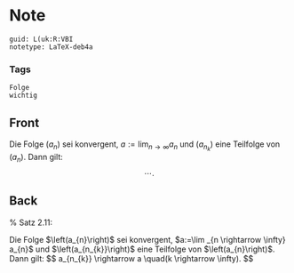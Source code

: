 # Note
```
guid: L(uk:R:VBI
notetype: LaTeX-deb4a
```

### Tags
```
Folge
wichtig
```

## Front
Die Folge $\left(a_{n}\right)$ sei konvergent, $a:=\lim _{n \rightarrow \infty} a_{n}$ und $\left(a_{n_{k}}\right)$ eine Teilfolge von $\left(a_{n}\right) .$ Dann gilt:
$$
\cdots.
$$

## Back
% Satz 2.11: <div>
</div><div>Die Folge $\left(a_{n}\right)$ sei konvergent, $a:=\lim _{n \rightarrow \infty} a_{n}$ und $\left(a_{n_{k}}\right)$ eine Teilfolge von $\left(a_{n}\right)$. Dann gilt:
$$
a_{n_{k}} \rightarrow a \quad(k \rightarrow \infty).
$$</div>
